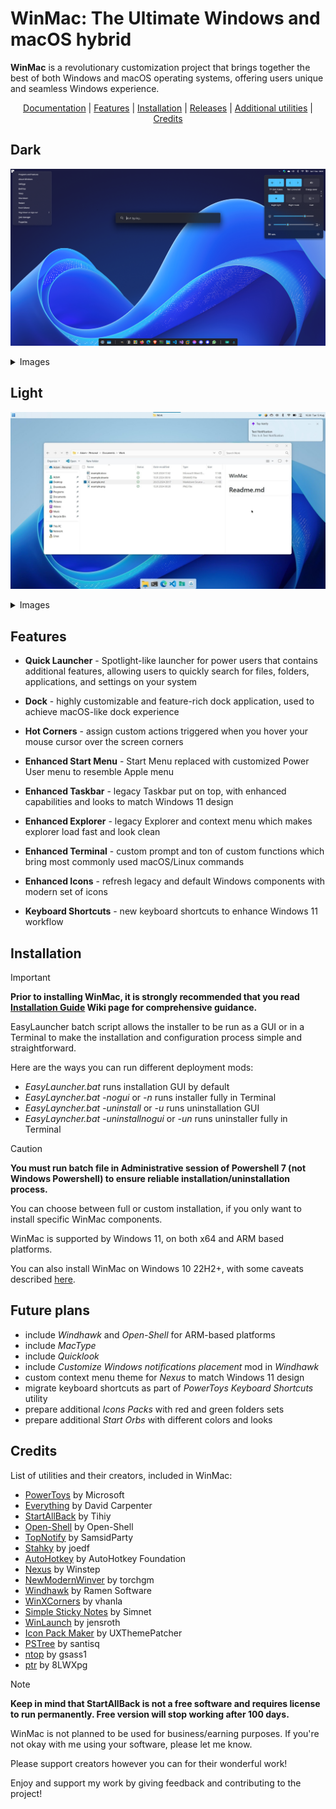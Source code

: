 # WinMac: The Ultimate Windows and macOS hybrid

**WinMac** is a revolutionary customization project that brings together the best of both Windows and macOS operating systems, offering users unique and seamless Windows experience.

<p align="center">
    <a href="https://github.com/Asteski/WinMac/wiki/Home">Documentation</a> |
    <a href="#Features">Features</a> |
    <a href="#Installation">Installation</a> |
    <a href="https://github.com/Asteski/WinMac/releases/">Releases</a> |
    <a href="https://github.com/Asteski/WinMac/wiki/Additional-utilities">Additional utilities</a> |
    <a href="#Credits">Credits</a>
</p>

## Dark
![winmac_dark_01](https://raw.githubusercontent.com/Asteski/WinMac/main/img/winmac_dark_01.png)
</details>
<details>
    <summary>Images</summary>
    <img src="https://raw.githubusercontent.com/Asteski/WinMac/main/img/winmac_dark_02.png" alt="winmac_dark_02">
    <img src="https://raw.githubusercontent.com/Asteski/WinMac/main/img/winmac_dark_03.png" alt="winmac_dark_03">
    <img src="https://raw.githubusercontent.com/Asteski/WinMac/6cd141e3b5a5f01b583b23ff971e0d899cb27470/img/winmac_dark_04.png" alt="winmac_dark_04">
</details>

## Light

![winmac_light_01](https://raw.githubusercontent.com/Asteski/WinMac/main/img/winmac_light_01.jpg)
</details>
<details>
    <summary>Images</summary>
    <img src="https://raw.githubusercontent.com/Asteski/WinMac/main/img/winmac_light_02.png" alt="winmac_light_02">
    <img src="https://raw.githubusercontent.com/Asteski/WinMac/main/img/winmac_light_03.png" alt="winmac_light_03">
    <img src="https://raw.githubusercontent.com/Asteski/WinMac/main/img/winmac_light_04.png" alt="winmac_light_04">
</details>


## Features

- **Quick Launcher** - Spotlight-like launcher for power users that contains additional features, allowing users to quickly search for files, folders, applications, and settings on your system

- **Dock** - highly customizable and feature-rich dock application, used to achieve macOS-like dock experience

- **Hot Corners** - assign custom actions triggered when you hover your mouse cursor over the screen corners

- **Enhanced Start Menu** - Start Menu replaced with customized Power User menu to resemble Apple menu

- **Enhanced Taskbar** - legacy Taskbar put on top, with enhanced capabilities and looks to match Windows 11 design

- **Enhanced Explorer** - legacy Explorer and context menu which makes explorer load fast and look clean

- **Enhanced Terminal** - custom prompt and ton of custom functions which bring most commonly used macOS/Linux commands

- **Enhanced Icons** - refresh legacy and default Windows components with modern set of icons

- **Keyboard Shortcuts** - new keyboard shortcuts to enhance Windows 11 workflow

## Installation

> [!IMPORTANT]  
> **Prior to installing WinMac, it is strongly recommended that you read [Installation Guide](https://github.com/Asteski/WinMac/wiki/Installation-Guide) Wiki page for comprehensive guidance.**

EasyLauncher batch script allows the installer to be run as a GUI or in a Terminal to make the installation and configuration process simple and straightforward.

Here are the ways you can run different deployment mods:

- *EasyLauncher.bat* runs installation GUI by default
- *EasyLayncher.bat -nogui* or *-n* runs installer fully in Terminal
- *EasyLayncher.bat -uninstall* or *-u* runs uninstallation GUI
- *EasyLayncher.bat -uninstallnogui* or *-un* runs uninstaller fully in Terminal

> [!CAUTION]
> **You must run batch file in Administrative session of Powershell 7 (not Windows Powershell) to ensure reliable installation/uninstallation process.**

You can choose between full or custom installation, if you only want to install specific WinMac components.

WinMac is supported by Windows 11, on both x64 and ARM based platforms.

You can also install WinMac on Windows 10 22H2+, with some caveats described [here](https://github.com/Asteski/WinMac/wiki/Windows-10).

## Future plans

- include *Windhawk* and *Open-Shell* for ARM-based platforms 
- include *MacType*
- include *Quicklook*
- include *Customize Windows notifications placement* mod in *Windhawk*
- custom context menu theme for *Nexus* to match Windows 11 design
- migrate keyboard shortcuts as part of *PowerToys Keyboard Shortcuts* utility
- prepare additional *Icons Packs* with red and green folders sets
- prepare additional *Start Orbs* with different colors and looks

## Credits

List of utilities and their creators, included in WinMac:

- [PowerToys](https://learn.microsoft.com/en-us/windows/powertoys/) by Microsoft
- [Everything](https://www.voidtools.com/) by David Carpenter
- [StartAllBack](https://www.startallback.com/) by Tihiy
- [Open-Shell](https://open-shell.github.io/Open-Shell-Menu/) by Open-Shell
- [TopNotify](https://github.com/SamsidParty/TopNotify) by SamsidParty
- [Stahky](https://github.com/joedf/stahky) by joedf
- [AutoHotkey](https://www.autohotkey.com/) by AutoHotkey Foundation
- [Nexus](https://www.winstep.net/nexus.asp) by Winstep
- [NewModernWinver](https://github.com/torchgm/NewModernWinver) by torchgm
- [Windhawk](https://github.com/ramensoftware/windhawk) by Ramen Software
- [WinXCorners](https://github.com/vhanla/winxcorners) by vhanla
- [Simple Sticky Notes](https://www.simplestickynotes.com/) by Simnet
- [WinLaunch](https://github.com/jensroth-git/WinLaunch) by jensroth
- [Icon Pack Maker](https://uxthemepatcher.com/icon-pack-maker/) by UXThemePatcher
- [PSTree](https://github.com/santisq/PSTree) by santisq
- [ntop](https://github.com/gsass1/NTop) by gsass1
- [ptr](https://github.com/8LWXpg/ptr) by 8LWXpg


> [!NOTE]
> **Keep in mind that StartAllBack is not a free software and requires license to run permanently. Free version will stop working after 100 days.**

WinMac is not planned to be used for business/earning purposes. If you're not okay with me using your software, please let me know.

Please support creators however you can for their wonderful work!

Enjoy and support my work by giving feedback and contributing to the project!
